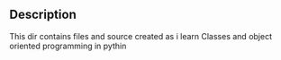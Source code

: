 ## Description
This dir contains files and source created as i learn Classes and object
oriented programming in pythin